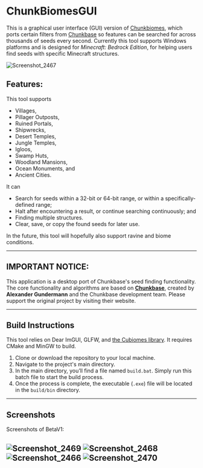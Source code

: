 # ChunkBiomesGUI

This is a graphical user interface (GUI) version of [Chunkbiomes](https://github.com/Nel-S/Chunkbiomes), which ports certain filters from [Chunkbase](https://chunkbase.com/apps/seed-map) so features can be searched for across thousands of seeds every second. Currently this tool supports Windows platforms and is designed for *Minecraft: Bedrock Edition*, for helping users find seeds with specific Minecraft structures.

![Screenshot_2467](https://github.com/user-attachments/assets/1fdc0020-48ad-47f1-a64e-05fad62018bd)

## Features:
This tool supports
- Villages,
- Pillager Outposts,
- Ruined Portals,
- Shipwrecks,
- Desert Temples,
- Jungle Temples,
- Igloos,
- Swamp Huts,
- Woodland Mansions,
- Ocean Monuments, and
- Ancient Cities.

It can
- Search for seeds within a 32-bit or 64-bit range, or within a specifically-defined range;
- Halt after encountering a result, or continue searching continuously; and
- Finding multiple structures.
- Clear, save, or copy the found seeds for later use.

In the future, this tool will hopefully also support ravine and biome conditions.

---

## IMPORTANT NOTICE:

This application is a desktop port of Chunkbase's seed finding functionality. The core functionality and algorithms are based on **[Chunkbase](https://www.chunkbase.com/)**, created by **Alexander Gundermann** and the Chunkbase development team. Please support the original project by visiting their website.

---

## Build Instructions
This tool relies on Dear ImGUI, GLFW, and [the Cubiomes library](https://github.com/Cubitect/Cubiomes). It requires CMake and MinGW to build.

1. Clone or download the repository to your local machine.
2. Navigate to the project's main directory.
3. In the main directory, you’ll find a file named `build.bat`. Simply run this batch file to start the build process.
4. Once the process is complete, the executable (`.exe`) file will be located in the `build/bin` directory.


---
## Screenshots
Screenshots of BetaV1:

![Screenshot_2469](https://github.com/user-attachments/assets/6ae463ee-cefc-4de1-a731-c4b2af7a5fb7)
![Screenshot_2468](https://github.com/user-attachments/assets/a2dc6c21-de75-4a80-b61f-c2310e18ea4a)
![Screenshot_2466](https://github.com/user-attachments/assets/ebcd8206-04fe-4c8e-9310-70b6a8f56574)
![Screenshot_2470](https://github.com/user-attachments/assets/cc789c9a-d313-4b95-b051-827026efc7be)
---

